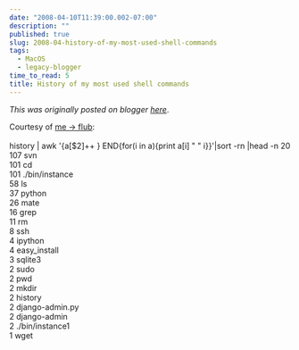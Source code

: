 ```yaml
---
date: "2008-04-10T11:39:00.002-07:00"
description: ""
published: true
slug: 2008-04-history-of-my-most-used-shell-commands
tags:
  - MacOS
  - legacy-blogger
time_to_read: 5
title: History of my most used shell commands
---
```


_This was originally posted on blogger [here](https://pydanny.blogspot.com/2008/04/history-of-my-most-used-shell-commands.html)_.

Courtesy of <a href="http://bruynooghe.blogspot.com/2008/04/shell-history.html">me -&gt; flub</a>:<br /><br />history | awk '{a[$2]++ } END{for(i in a){print a[i] " " i}}'|sort -rn |head -n 20<br />107 svn<br />101 cd<br />101 ./bin/instance<br />58 ls<br />37 python<br />26 mate<br />16 grep<br />11 rm<br />8 ssh<br />4 ipython<br />4 easy_install<br />3 sqlite3<br />2 sudo<br />2 pwd<br />2 mkdir<br />2 history<br />2 django-admin.py<br />2 django-admin<br />2 ./bin/instance1<br />1 wget
